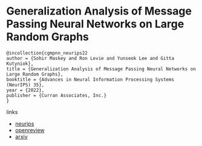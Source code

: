 # Generalization Analysis of Message Passing Neural Networks on Large Random Graphs

```
@incollection{cgmpnn_neurips22
author = {Sohir Maskey and Ron Levie and Yunseok Lee and Gitta Kutyniok},
title = {Generalization Analysis of Message Passing Neural Networks on Large Random Graphs},
booktitle = {Advances in Neural Information Processing Systems (NeurIPS) 35},
year = {2022},
publisher = {Curran Associates, Inc.}
}
```

links
- [neurips](https://nips.cc/Conferences/2022/Schedule?showEvent=53428)
- [openreview](https://openreview.net/forum?id=p9lC_i9WeFE)
- [arxiv](https://arxiv.org/abs/2202.00645)
